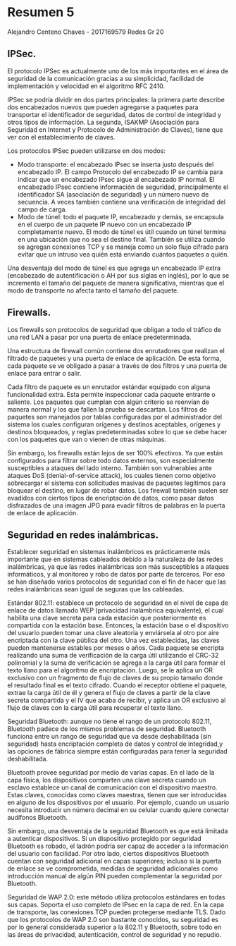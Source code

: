 # Resumen 5
Alejandro Centeno Chaves - 2017169579
Redes Gr 20

## IPSec.

El protocolo IPSec es actualmente uno de los más importantes en el área de seguridad de la comunicación gracias a su simplicidad, facilidad de implementación y velocidad en el algoritmo RFC 2410.

IPSec se podría dividir en dos partes principales: la primera parte describe dos encabezados nuevos que pueden agregarse a paquetes para transportar el identificador de seguridad, datos de control de integridad y otros tipos de información. La segunda, ISAKMP (Asociación para Seguridad en Internet y Protocolo de Administración de Claves), tiene que ver con el establecimiento de claves.

Los protocolos IPSec pueden utilizarse en dos modos:

- Modo transporte: el encabezado IPsec se inserta justo después del encabezado IP. El campo Protocolo del encabezado IP se cambia para indicar que un encabezado IPsec sigue al encabezado IP normal. El encabezado IPsec contiene información de seguridad, principalmente el identificador SA (asociación de seguridad) y un número nuevo de secuencia. A veces también contiene una verificación de integridad del campo de carga.
- Modo de túnel: todo el paquete IP, encabezado y demás, se encapsula en el cuerpo de un paquete IP nuevo con un encabezado IP completamente nuevo. El modo de túnel es útil cuando un túnel termina en una ubicación que no sea el destino final. También se utiliza cuando se agregan conexiones TCP y se maneja como un solo flujo cifrado para evitar que un intruso vea quién está enviando cuántos paquetes a quién.

Una desventaja del modo de túnel es que agrega un encabezado IP extra (encabezado de autentificación o AH por sus siglas en inglés), por lo que se incrementa el tamaño del paquete de manera significativa, mientras que el modo de transporte no afecta tanto el tamaño del paquete.


## Firewalls.

Los firewalls son protocolos de seguridad que obligan a todo el tráfico de una red LAN a pasar por una puerta de enlace predeterminada. 

Una estructura de firewall común contiene dos enrutadores que realizan el filtrado de paquetes y una puerta de enlace de aplicación. De esta forma, cada paquete se ve obligado a pasar a través de dos filtros y una puerta de enlace para entrar o salir.

Cada filtro de paquete es un enrutador estándar equipado con alguna funcionalidad extra. Esta permite inspeccionar cada paquete entrante o saliente. Los paquetes que cumplan con algún criterio se reenvían de manera normal y los que fallen la prueba se descartan. Los filtros de paquetes son manejados por tablas configuradas por el administrador del sistema los cuales configuran orígenes y destinos aceptables, orígenes y destinos bloqueados, y reglas predeterminadas sobre lo que se debe hacer con los paquetes que van o vienen de
otras máquinas.

Sin embargo, los firewalls están lejos de ser 100% efectivos. Ya que están configurados para filtrar sobre todo datos externos, son especialmente susceptibles a ataques del lado interno. También son vulnerables ante ataques DoS (denial-of-service attack), los cuales tienen como objetivo sobrecargar el sistema con solicitudes masivas de paquetes legítimos para bloquear el destino, en lugar de robar datos. Los firewall también suelen ser evadidos con ciertos tipos de encriptación de datos, como pasar datos disfrazados de una imagen JPG para evadir filtros de palabras en la puerta de enlace de aplicación. 


## Seguridad en redes inalámbricas.

Establecer seguridad en sistemas inalámbricos es prácticamente más importante que en sistemas cableados debido a la naturaleza de las redes inalámbricas, ya que las redes inalámbricas son más susceptibles a ataques informáticos, y al monitoreo y robo de datos por parte de terceros. Por eso se han diseñado varios protocolos de seguridad con el fin de hacer que las redes inalámbricas sean igual de seguras que las cableadas.

Estándar 802.11: establece un protocolo de seguridad en el nivel de capa de enlace de datos llamado WEP (privacidad inalámbrica equivalente), el cual habilita una clave secreta para cada estación que posteriormente es compartida con la estación base. Entonces, la estación base o el dispositivo del usuario pueden tomar una clave aleatoria y enviársela al otro por aire encriptada con la clave pública del otro. Una vez establecidas, las claves pueden mantenerse estables por meses o años.
Cada paquete se encripta realizando una suma de verificación de la carga útil utilizando el CRC-32 polinomial y la suma de verificación se agrega a la carga útil para formar el texto llano para el algoritmo de encriptación. Luego, se le aplica un OR exclusivo con un fragmento de flujo de claves de su propio tamaño donde el resultado final es el texto cifrado. Cuando el receptor obtiene el paquete, extrae la carga útil de él y genera el flujo de claves a partir de la clave secreta compartida y el IV que acaba de recibir, y aplica un OR exclusivo al flujo de claves con la carga útil para recuperar el texto llano.

Seguridad Bluetooth: aunque no tiene el rango de un protocolo 802.11, Bluetooth padece de los mismos problemas de seguridad. Bluetooth funciona entre un rango de seguridad que va desde deshabilitada (sin seguridad) hasta encriptación completa de datos y control de integridad,y  las opciones de fábrica siempre están configuradas para tener la seguridad deshabilitada.

Bluetooth provee seguridad por medio de varias capas. En el lado de la capa física, los dispositivos comparten una clave secreta cuando un esclavo establece un canal de comunicación con el dispositivo maestro. Estas claves, conocidas como claves maestras, tienen que ser introducidas en alguno de los dispositivos por el usuario. Por ejemplo, cuando un usuario necesita introducir un número decimal en su celular cuando quiere conectar audífonos Bluetooth.

Sin embargo, una desventaja de la seguridad Bluetooth es que está limitada a autenticar dispositivos. Si un dispositivo protegido por seguridad Bluetooth es robado, el ladrón podría ser capaz de acceder a la información del usuario con facilidad. Por otro lado, ciertos dispositivos Bluetooth cuentan con seguridad adicional en capas superiores; incluso si la puerta de enlace se ve comprometida, medidas de seguridad adicionales como introducción manual de algún PIN pueden complementar la seguridad por Bluetooth.

Seguridad de WAP 2.0: este método utiliza protocolos estándares en todas sus capas. Soporta el uso completo de IPsec en la capa de red. En la capa de transporte, las conexiones TCP pueden protegerse mediante TLS. Dado que los protocolos de WAP 2.0 son bastante conocidos, su seguridad es por lo general considerada superior a la 802.11 y Bluetooth, sobre todo en las áreas de privacidad, autenticación, control de seguridad y no repudio.
